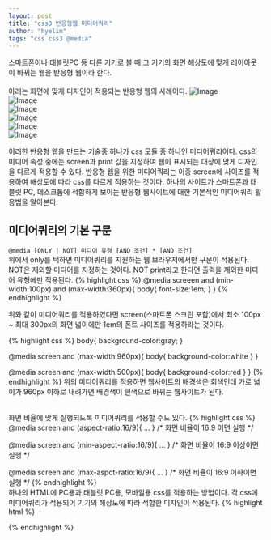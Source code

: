 ```yaml
---
layout: post
title: "css3 반응형웹 미디어쿼리"
author: "hyelim"
tags: "css css3 @media" 
---
```


스마트폰이나 태블릿PC 등 다른 기기로 볼 때 그 기기의 화면 해상도에 맞게 레이아웃이 바뀌는 웹을 반응형 웹이라 한다.<br><br>
아래는 화면에 맞게 디자인이 적용되는 반응형 웹의 사례이다.
![Image](http://postfiles16.naver.net/20150908_175/dickymicky_1441642087141YtU11_PNG/00.png?type=w1)<br>
![Image](http://postfiles8.naver.net/20150908_247/dickymicky_1441642087738eK5uf_PNG/01.png?type=w1)<br>
![Image](http://postfiles3.naver.net/20150908_258/dickymicky_1441642090294vAEl7_PNG/03.png?type=w1)<br>
![Image](http://postfiles14.naver.net/20150908_221/dickymicky_14416420909689Jjum_PNG/04.png?type=w1)<br>
![Image](http://postfiles4.naver.net/20150908_259/dickymicky_1441642091822LEofJ_PNG/05.png?type=w1)<br>
![Image](http://postfiles14.naver.net/20150908_13/dickymicky_14416420931591cAt5_PNG/06.png?type=w1)<br>

이러한 반응형 웹을 만드는 기술중 하나가 css 모듈 중 하나인 미디어쿼리이다.
css의 미디어 속성 중에는 screen과 print 값을 지정하여 웹이 표시되는 대상에 맞게 디자인을 다르게 적용할 수 있다.
반응형 웹을 위한 미디어쿼리는 이중 screen에 사이즈를 적용하여 해상도에 따라 css를 다르게 적용하는 것이다.
하나의 사이트가 스마트폰과 태블릿 PC, 데스크톱에 적합하게 보이는 반응형 웹사이트에 대한 기본적인 미디어쿼리 활용법을 알아본다.
<br>
## 미디어쿼리의 기본 구문
`@media [ONLY | NOT] 미디어 유형 [AND 조건] * [AND 조건]`<br>
위에서 only를 택하면 미디어쿼리를 지원하는 웹 브라우저에서만 구문이 적용된다.
NOT은 제외할 미디어를 지정하는 것이다. NOT print라고 한다면 출력을 제외한 미디어 유형에만 적용된다.
{% highlight css %}
@media screeen and (min-width:100px) and (max-width:360px){
  body{
    font-size:1em;
  }
}
{% endhighlight %}

위와 같이 미디어쿼리를 적용하였다면 screen(스마트폰 스크린 포함)에서 최소 100px ~ 최대 300px의 화면 넓이에만 1em의 폰트 사이즈를 적용하라는 것이다.

{% highlight css %}
body{
  background-color:gray;
}

@media screen and (max-width:960px){
  body{
    background-color:white
  }
}

@media screen and (max-width:500px){
  body{
    background-color:red
  }
}
{% endhighlight %}
위의 미디어쿼리를 적용하면 웹사이트의 배경색은 회색인데 가로 넓이가 960px 이하로 내려가면 배경색이 흰색으로 바뀌는 웹사이트가 된다.<br>
<br>

화면 비율에 맞게 실행되도록 미디어쿼리를 적용할 수도 있다.
{% highlight css %}
@media screen and (aspect-ratio:16/9){
...
}
/* 화면 비율이 16:9 이면 실행 */

@media screen and (min-aspect-ratio:16/9){
...
}
/* 화면 비율이 16:9 이상이면 실행 */

@media screen and (max-aspct-ratio:16/9){
...
}
/* 화면 비율이 16:9 이하이면 실행 */
{% endhighlight %}
<br>
하나의 HTML에 PC용과 태블릿 PC용, 모바일용 css를 적용하는 방법이다.
각 css에 미디어쿼리가 적용되어 기기의 해상도에 따라 적합한 디자인이 적용된다.
{% highlight html %}
<!-- 모바일용 / 640px미만 적용 -->
<link rel="stylesheet" type="text/css" href="css/mobile.css" media="screen and (max-width:639px)" />

<!-- 테블릿용 / 640px이상 1023px이하 적용 적용 -->
<link rel="stylesheet" type="text/css" href="css/tablet.css" media="screen and (min-width:640px) and (max-width:1023px)" />

<!-- 데스크탑용 / 1024px이상 적용 -->
<link rel="stylesheet" type="text/css" href="css/pc.css" media="screen and (min-width:1024px)" />
{% endhighlight %}
